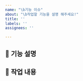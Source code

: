 ```yaml
---
name: "\b기능 이슈"
about: "\b작업할 기능을 설명 해주세요!"
title: ''
labels: ''
assignees: ''

---
```


## 📗 기능 설명


## 📔 작업 내용
